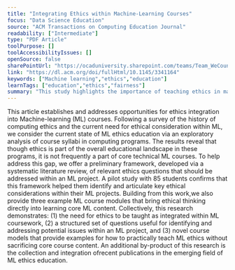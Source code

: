 ```yaml
---
title: "Integrating Ethics within Machine-Learning Courses"
focus: "Data Science Education"
source: "ACM Transactions on Computing Education Journal"
readability: ["Intermediate"]
type: "PDF Article"
toolPurpose: []
toolAccessibilityIssues: []
openSource: false
sharePointUrl: "https://ocaduniversity.sharepoint.com/teams/Team_WeCount/Shared%20Documents/Resources%20and%20Tools/Literature%20(curated)/Integrating%20Ethics%20within%20Machine-learning%20Courses.pdf"
link: "https://dl.acm.org/doi/fullHtml/10.1145/3341164"
keywords: ["Machine learning","ethics","education"]
learnTags: ["education","ethics","fairness"]
summary: "This study highlights the importance of teaching ethics in machine learning courses, offers a list of ethics questions for identifying potential issues within a machine learning project, and provides example course modules for teaching machine learning ethics while preserving core course content. "
---
```

This article establishes and addresses opportunities for ethics integration into Machine-learning (ML) courses. Following a survey of the history of computing ethics and the current need for ethical consideration within ML, we consider the current state of ML ethics education via an exploratory analysis of course syllabi in computing programs. The results reveal that though ethics is part of the overall educational landscape in these programs, it is not frequently a part of core technical ML courses. To help address this gap, we offer a preliminary framework, developed via a systematic literature review, of relevant ethics questions that should be addressed within an ML project. A pilot study with 85 students confirms that this framework helped them identify and articulate key ethical considerations within their ML projects. Building from this work,we also provide three example ML course modules that bring ethical thinking directly into learning core ML content. Collectively, this research demonstrates: (1) the need for ethics to be taught as integrated within ML coursework, (2) a structured set of questions useful for identifying and addressing potential issues within an ML project, and (3) novel course models that provide examples for how to practically teach ML ethics without sacrificing core course content. An additional by-product of this research is the collection and integration ofrecent publications in the emerging field of ML ethics education.
